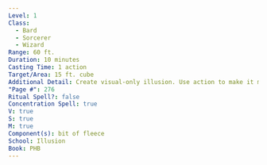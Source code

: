 ```yaml
---
Level: 1
Class:
  - Bard
  - Sorcerer
  - Wizard
Range: 60 ft.
Duration: 10 minutes
Casting Time: 1 action
Target/Area: 15 ft. cube
Additional Detail: Create visual-only illusion. Use action to make it move. Investigation to discover.
"Page #": 276
Ritual Spell?: false
Concentration Spell: true
V: true
S: true
M: true
Component(s): bit of fleece
School: Illusion
Book: PHB
---
```

